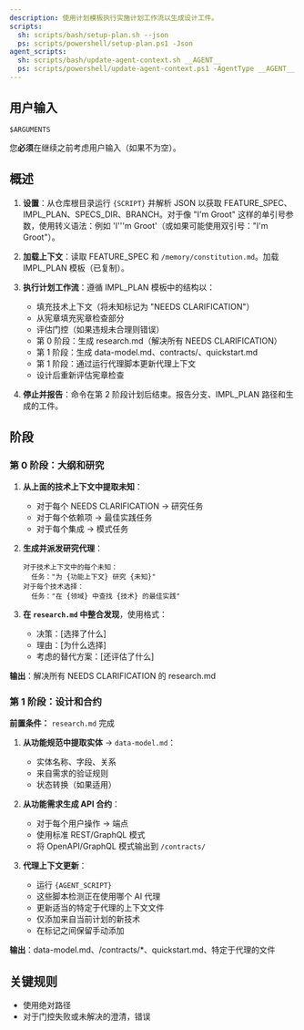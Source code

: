 ```yaml
---
description: 使用计划模板执行实施计划工作流以生成设计工件。
scripts:
  sh: scripts/bash/setup-plan.sh --json
  ps: scripts/powershell/setup-plan.ps1 -Json
agent_scripts:
  sh: scripts/bash/update-agent-context.sh __AGENT__
  ps: scripts/powershell/update-agent-context.ps1 -AgentType __AGENT__
---
```


## 用户输入

```text
$ARGUMENTS
```

您**必须**在继续之前考虑用户输入（如果不为空）。

## 概述

1. **设置**：从仓库根目录运行 `{SCRIPT}` 并解析 JSON 以获取 FEATURE_SPEC、IMPL_PLAN、SPECS_DIR、BRANCH。对于像 "I'm Groot" 这样的单引号参数，使用转义语法：例如 'I'\''m Groot'（或如果可能使用双引号："I'm Groot"）。

2. **加载上下文**：读取 FEATURE_SPEC 和 `/memory/constitution.md`。加载 IMPL_PLAN 模板（已复制）。

3. **执行计划工作流**：遵循 IMPL_PLAN 模板中的结构以：
   - 填充技术上下文（将未知标记为 "NEEDS CLARIFICATION"）
   - 从宪章填充宪章检查部分
   - 评估门控（如果违规未合理则错误）
   - 第 0 阶段：生成 research.md（解决所有 NEEDS CLARIFICATION）
   - 第 1 阶段：生成 data-model.md、contracts/、quickstart.md
   - 第 1 阶段：通过运行代理脚本更新代理上下文
   - 设计后重新评估宪章检查

4. **停止并报告**：命令在第 2 阶段计划后结束。报告分支、IMPL_PLAN 路径和生成的工件。

## 阶段

### 第 0 阶段：大纲和研究

1. **从上面的技术上下文中提取未知**：
   - 对于每个 NEEDS CLARIFICATION → 研究任务
   - 对于每个依赖项 → 最佳实践任务
   - 对于每个集成 → 模式任务

2. **生成并派发研究代理**：
   ```
   对于技术上下文中的每个未知：
     任务："为 {功能上下文} 研究 {未知}"
   对于每个技术选择：
     任务："在 {领域} 中查找 {技术} 的最佳实践"
   ```

3. **在 `research.md` 中整合发现**，使用格式：
   - 决策：[选择了什么]
   - 理由：[为什么选择]
   - 考虑的替代方案：[还评估了什么]

**输出**：解决所有 NEEDS CLARIFICATION 的 research.md

### 第 1 阶段：设计和合约

**前置条件：** `research.md` 完成

1. **从功能规范中提取实体** → `data-model.md`：
   - 实体名称、字段、关系
   - 来自需求的验证规则
   - 状态转换（如果适用）

2. **从功能需求生成 API 合约**：
   - 对于每个用户操作 → 端点
   - 使用标准 REST/GraphQL 模式
   - 将 OpenAPI/GraphQL 模式输出到 `/contracts/`

3. **代理上下文更新**：
   - 运行 `{AGENT_SCRIPT}`
   - 这些脚本检测正在使用哪个 AI 代理
   - 更新适当的特定于代理的上下文文件
   - 仅添加来自当前计划的新技术
   - 在标记之间保留手动添加

**输出**：data-model.md、/contracts/*、quickstart.md、特定于代理的文件

## 关键规则

- 使用绝对路径
- 对于门控失败或未解决的澄清，错误
